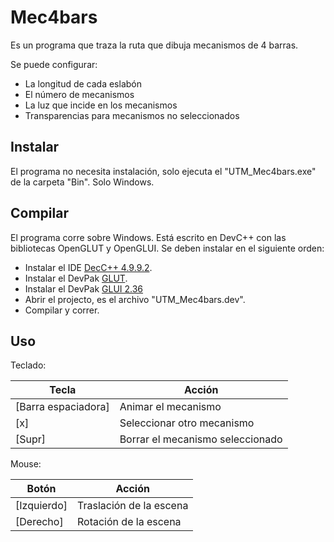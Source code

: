 # Mec4bars

Es un programa que traza la ruta que dibuja mecanismos de 4 barras.

Se puede configurar:

* La longitud de cada eslabón
* El número de mecanismos
* La luz que incide en los mecanismos
* Transparencias para mecanismos no seleccionados

## Instalar

El programa no necesita instalación, solo ejecuta el "UTM_Mec4bars.exe" de la carpeta "Bin". Solo Windows.

## Compilar

El programa corre sobre Windows. Está escrito en DevC++ con las bibliotecas OpenGLUT y OpenGLUI. Se deben instalar en el siguiente orden:

* Instalar el IDE [DecC++ 4.9.9.2](http://www.bloodshed.net/devcpp.html).
* Instalar el DevPak [GLUT](http://www.nigels.com/glt/devpak/).
* Instalar el DevPak [GLUI 2.36](http://www.nigels.com/glt/devpak/)
* Abrir el projecto, es el archivo "UTM_Mec4bars.dev".
* Compilar y correr.

## Uso

Teclado:

| Tecla 				| Acción 							|
| ---------------------	| --------------------------------- |
| [Barra espaciadora] 	| Animar el mecanismo 				|
| [x] 					| Seleccionar otro mecanismo 		|
| [Supr]				| Borrar el mecanismo seleccionado 	|


Mouse:

| Botón 		| Acción 					|
| ------------- | ------------------------- |
| [Izquierdo] 	| Traslación de la escena 	|
| [Derecho] 	| Rotación de la escena 	|
